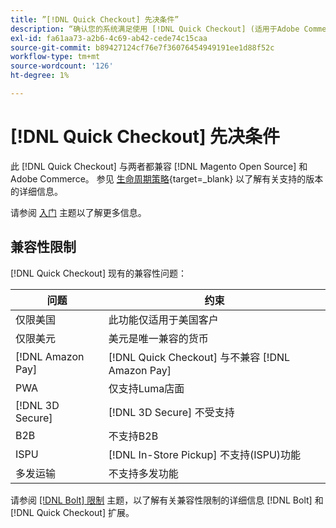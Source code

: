 ```yaml
---
title: ”[!DNL Quick Checkout] 先决条件”
description: “确认您的系统满足使用 [!DNL Quick Checkout] (适用于Adobe Commerce扩展)。”
exl-id: fa61aa73-a2b6-4c69-ab42-cede74c15caa
source-git-commit: b89427124cf76e7f36076454949191ee1d88f52c
workflow-type: tm+mt
source-wordcount: '126'
ht-degree: 1%

---
```


# [!DNL Quick Checkout] 先决条件

此 [!DNL Quick Checkout] 与两者都兼容 [!DNL Magento Open Source] 和Adobe Commerce。 参见 [生命周期策略](https://experienceleague.adobe.com/docs/commerce-operations/release/planning/lifecycle-policy.html){target=_blank} 以了解有关支持的版本的详细信息。

请参阅 [入门](../quick-checkout/onboarding.md) 主题以了解更多信息。

## 兼容性限制

[!DNL Quick Checkout] 现有的兼容性问题：

| **问题** | **约束** |
|----------------|-----------------|
| 仅限美国 | 此功能仅适用于美国客户 |
| 仅限美元 | 美元是唯一兼容的货币 |
| [!DNL Amazon Pay] | [!DNL Quick Checkout] 与不兼容 [!DNL Amazon Pay] |
| PWA | 仅支持Luma店面 |
| [!DNL 3D Secure] | [!DNL 3D Secure] 不受支持 |
| B2B | 不支持B2B |
| ISPU | [!DNL In-Store Pickup] 不支持(ISPU)功能 |
| 多发运输 | 不支持多发功能 |

请参阅 [[!DNL Bolt] 限制](https://help.bolt.com/integrations/adobe-quick-checkout/set-up/#limitations) 主题，以了解有关兼容性限制的详细信息 [!DNL Bolt] 和 [!DNL Quick Checkout] 扩展。

